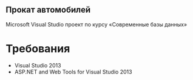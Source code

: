 ## Прокат автомобилей

Microsoft Visual Studio проект по курсу «Современные базы данных»

# Требования

- Visual Studio 2013
- ASP.NET and Web Tools for Visual Studio 2013
